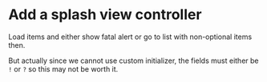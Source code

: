 # Add a splash view controller

Load items and either show fatal alert or go to list with non-optional items then.

But actually since we cannot use custom initializer, the fields must either be `!` or `?` so this may not be worth it.
